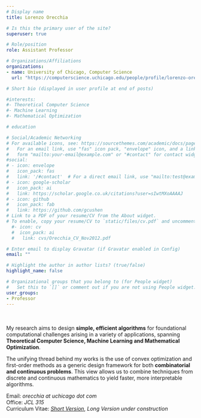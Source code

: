 ```yaml
---
# Display name
title: Lorenzo Orecchia

# Is this the primary user of the site?
superuser: true

# Role/position
role: Assistant Professor

# Organizations/Affiliations
organizations:
- name: University of Chicago, Computer Science
  url: "https://computerscience.uchicago.edu/people/profile/lorenzo-orecchia/"

# Short bio (displayed in user profile at end of posts)

#interests:
#- Theoretical Computer Science
#- Machine Learning
#- Mathematical Optimization

# education

# Social/Academic Networking
# For available icons, see: https://sourcethemes.com/academic/docs/page-builder/#icons
#   For an email link, use "fas" icon pack, "envelope" icon, and a link in the
#   form "mailto:your-email@example.com" or "#contact" for contact widget.
#social:
# - icon: envelope
#   icon_pack: fas
#   link: '/#contact'  # For a direct email link, use "mailto:test@example.org".
# - icon: google-scholar
#   icon_pack: ai
#   link: https://scholar.google.co.uk/citations?user=sIwtMXoAAAAJ
# - icon: github
#   icon_pack: fab
#   link: https://github.com/gcushen
# Link to a PDF of your resume/CV from the About widget.
# To enable, copy your resume/CV to `static/files/cv.pdf` and uncomment the lines below.
  #- icon: cv
  #  icon_pack: ai
  #   link: cvs/Orecchia_CV_Nov2012.pdf

# Enter email to display Gravatar (if Gravatar enabled in Config)
email: ""

# Highlight the author in author lists? (true/false)
highlight_name: false

# Organizational groups that you belong to (for People widget)
#   Set this to `[]` or comment out if you are not using People widget.
user_groups:
- Professor
---
```

\
\
My research aims to design __simple, efficient algorithms__ for foundational computational challenges arising in a variety of applications, spanning __Theoretical Computer Science, Machine Learning and Mathematical Optimization__.

The unifying thread behind my works is the use of convex optimization and first-order methods as a generic design framework for both __combinatorial and continuous problems__. This view allows us to combine techniques from discrete and continuous mathematics to yield faster, more interpretable algorithms.

Email: _orecchia at uchicago dot com_ \
Office: _JCL 315_ \
Curriculum Vitae: [_Short Version_](cvs/CV-april2021.pdf), _Long Version under construction_
